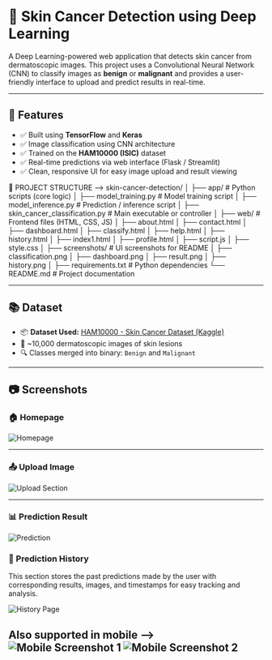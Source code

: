 # 🧠 Skin Cancer Detection using Deep Learning

A Deep Learning-powered web application that detects skin cancer from dermatoscopic images. This project uses a Convolutional Neural Network (CNN) to classify images as **benign** or **malignant** and provides a user-friendly interface to upload and predict results in real-time.

---

## 🚀 Features

- ✅ Built using **TensorFlow** and **Keras**
- ✅ Image classification using CNN architecture
- ✅ Trained on the **HAM10000 (ISIC)** dataset
- ✅ Real-time predictions via web interface (Flask / Streamlit)
- ✅ Clean, responsive UI for easy image upload and result viewing

📁 PROJECT STRUCTURE -->
skin-cancer-detection/
│
├── app/                         # Python scripts (core logic)
│   ├── model_training.py        # Model training script
│   ├── model_inference.py       # Prediction / inference script
│   ├── skin_cancer_classification.py  # Main executable or controller
│
├── web/                         # Frontend files (HTML, CSS, JS)
│   ├── about.html
│   ├── contact.html
│   ├── dashboard.html
│   ├── classify.html
│   ├── help.html
│   ├── history.html
│   ├── index1.html
│   ├── profile.html
│   ├── script.js
│   ├── style.css
│
├── screenshots/                 # UI screenshots for README
│   ├── classification.png
│   ├── dashboard.png
│   ├── result.png
│   ├── history.png
│
├── requirements.txt             # Python dependencies
└── README.md                    # Project documentation
                   
---

## 📚 Dataset

- 📦 **Dataset Used:** [HAM10000 - Skin Cancer Dataset (Kaggle)](https://www.kaggle.com/datasets/kmader/skin-cancer-mnist-ham10000)
- 📸 ~10,000 dermatoscopic images of skin lesions
- 🔍 Classes merged into binary: `Benign` and `Malignant`

---

## 📷 Screenshots

### 🏠 Homepage
![Homepage](dashboard.png)

---

### 📤 Upload Image
![Upload Section](result.png)

---

### 📊 Prediction Result
![Prediction](result.png)

### 📜 Prediction History
This section stores the past predictions made by the user with corresponding results, images, and timestamps for easy tracking and analysis.

![History Page](history.png)

Also supported in mobile -->
![Mobile Screenshot 1](mobile_version.jpg)
![Mobile Screenshot 2](mobile_version2.jpg)
---






